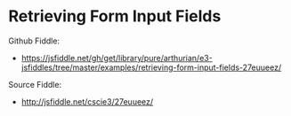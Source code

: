 # Retrieving Form Input Fields

Github Fiddle:
- https://jsfiddle.net/gh/get/library/pure/arthurian/e3-jsfiddles/tree/master/examples/retrieving-form-input-fields-27euueez/

Source Fiddle:
- http://jsfiddle.net/cscie3/27euueez/

